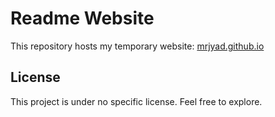 # Readme Website

This repository hosts my temporary website: [mrjyad.github.io](https://mrjyad.github.io/)

## License

This project is under no specific license. Feel free to explore.

